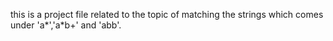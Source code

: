 this is a project file related to the topic of matching the strings which comes under 'a*','a*b+' and 'abb'.
